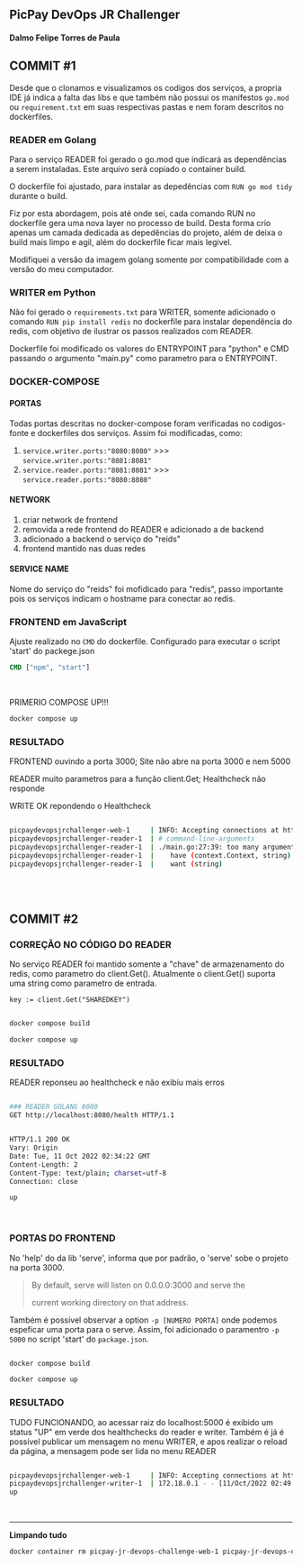 ## PicPay DevOps JR Challenger

#### Dalmo Felipe Torres de Paula


## COMMIT #1

Desde que o clonamos e visualizamos os codigos dos serviços, a propria IDE já indica a falta das libs e que também não possui os manifestos `go.mod` ou `requirement.txt` em suas respectivas pastas e nem foram descritos no dockerfiles.

### READER em Golang

Para o serviço READER foi gerado o go.mod que indicará as dependências a serem instaladas. Este arquivo será copiado o container build.

O dockerfile foi ajustado, para instalar as depedências com `RUN go mod tidy` durante o build.

Fiz por esta abordagem, pois até onde sei, cada comando RUN no dockerfile gera uma nova layer no processo de build. Desta forma crio apenas um camada dedicada as depedências do projeto, além de deixa o build mais limpo e agil, além do dockerfile ficar mais legivel.

Modifiquei a versão da imagem golang somente por compatibilidade com a versão do meu computador.

### WRITER em Python

Não foi gerado o `requirements.txt` para WRITER, somente adicionado o comando `RUN pip install redis` no dockerfile para instalar dependência do redis, com objetivo de ilustrar os passos realizados com READER.

Dockerfile foi modificado os valores do ENTRYPOINT para "python" e CMD passando o argumento "main.py" como parametro para o ENTRYPOINT. 

### DOCKER-COMPOSE

#### PORTAS

Todas portas descritas no docker-compose foram verificadas no codigos-fonte e dockerfiles dos serviços. Assim foi modificadas, como:

1.  `service.writer.ports:"8080:8080"` >>> `service.writer.ports:"8081:8081"`
2.  `service.reader.ports:"8081:8081"` >>> `service.reader.ports:"8080:8080"`

#### NETWORK

1. criar network de frontend
2. removida a rede frontend do READER e adicionado a de backend
3. adicionado a backend o serviço do "reids" 
4. frontend mantido nas duas redes

#### SERVICE NAME

Nome do serviço do "reids" foi mofidicado para "redis", passo importante pois os serviços indicam o hostname para conectar ao redis.


### FRONTEND em JavaScript

Ajuste realizado no `CMD` do dockerfile. Configurado para executar o script 'start' do packege.json

```dockerfile
CMD ["npm", "start"]
```

<br>

PRIMERIO COMPOSE UP!!!

```dockerfile
docker compose up
```


### RESULTADO

FRONTEND ouvindo a porta 3000; Site não abre na porta 3000 e nem 5000

READER muito parametros para a função client.Get; Healthcheck não responde 

WRITE OK repondendo o Healthcheck

```bash

picpaydevopsjrchallenger-web-1     | INFO: Accepting connections at http://localhost:3000.
picpaydevopsjrchallenger-reader-1  | # command-line-arguments
picpaydevopsjrchallenger-reader-1  | ./main.go:27:39: too many arguments in call to client.Get
picpaydevopsjrchallenger-reader-1  |    have (context.Context, string)
picpaydevopsjrchallenger-reader-1  |    want (string)

```
<br>



<br>


## COMMIT #2

### CORREÇÃO NO CÓDIGO DO READER 

No serviço READER foi mantido somente a "chave" de armazenamento do redis, como parametro do client.Get(). Atualmente o client.Get() suporta uma string como parametro de entrada.

```golang
key := client.Get("SHAREDKEY")
```

```dockerfile

docker compose build

docker compose up

```

### RESULTADO

READER reponseu ao healthcheck e não exibiu mais erros

```bash

### READER GOLANG 8080
GET http://localhost:8080/health HTTP/1.1


HTTP/1.1 200 OK
Vary: Origin
Date: Tue, 11 Oct 2022 02:34:22 GMT
Content-Length: 2
Content-Type: text/plain; charset=utf-8
Connection: close

up

```
<br>

### PORTAS DO FRONTEND

No 'help' do da lib 'serve', informa que por padrão, o 'serve' sobe o projeto na porta 3000.

> By default, serve will listen on 0.0.0.0:3000 and serve the
> 
> current working directory on that address.


Também é possível observar a option `-p [NUMERO PORTA]` onde podemos espeficar uma porta para o serve. Assim, foi adicionado o paramentro `-p 5000` no script 'start' do `package.json`.


```dockerfile

docker compose build

docker compose up

```

### RESULTADO

TUDO FUNCIONANDO, ao acessar raiz do localhost:5000 é exibido um status "UP" em verde dos healthchecks do reader e writer. Também é já é possível publicar um mensagem no menu WRITER, e apos realizar o reload da página, a mensagem pode ser lida no menu READER

```bash

picpaydevopsjrchallenger-web-1     | INFO: Accepting connections at http://localhost:5000.
picpaydevopsjrchallenger-writer-1  | 172.18.0.1 - - [11/Oct/2022 02:49:32] "OPTIONS /health HTTP/1.1" 200 -
up

```
<br>

---

**Limpando tudo**

```bash
docker container rm picpay-jr-devops-challenge-web-1 picpay-jr-devops-challenge-redis-1 picpay-jr-devops-challenge-reader-1 picpay-jr-devops-challenge-writer-1 && docker image rm picpay-jr-devops-challenge-web:latest picpay-jr-devops-challenge-reader:latest picpay-jr-devops-challenge-writer:latest
```
